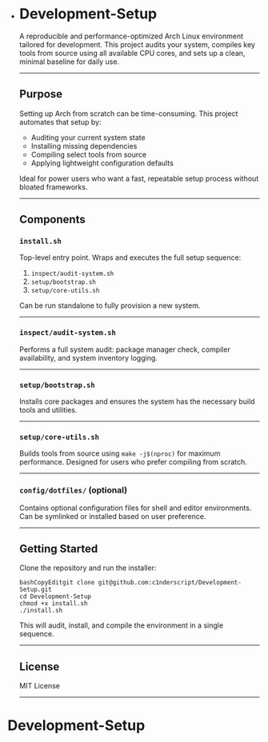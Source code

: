 - # Development-Setup

  A reproducible and performance-optimized Arch Linux environment tailored for development. This project audits your system, compiles key tools from source using all available CPU cores, and sets up a clean, minimal baseline for daily use.

  ------

  ## Purpose

  Setting up Arch from scratch can be time-consuming. This project automates that setup by:

  - Auditing your current system state
  - Installing missing dependencies
  - Compiling select tools from source
  - Applying lightweight configuration defaults

  Ideal for power users who want a fast, repeatable setup process without bloated frameworks.

  ------

  ## Components

  ### `install.sh`

  Top-level entry point. Wraps and executes the full setup sequence:

  1. `inspect/audit-system.sh`
  2. `setup/bootstrap.sh`
  3. `setup/core-utils.sh`

  Can be run standalone to fully provision a new system.

  ------

  ### `inspect/audit-system.sh`

  Performs a full system audit: package manager check, compiler availability, and system inventory logging.

  ------

  ### `setup/bootstrap.sh`

  Installs core packages and ensures the system has the necessary build tools and utilities.

  ------

  ### `setup/core-utils.sh`

  Builds tools from source using `make -j$(nproc)` for maximum performance. Designed for users who prefer compiling from scratch.

  ------

  ### `config/dotfiles/` (optional)

  Contains optional configuration files for shell and editor environments. Can be symlinked or installed based on user preference.

  ------

  ## Getting Started

  Clone the repository and run the installer:

  ```
  bashCopyEditgit clone git@github.com:c1nderscript/Development-Setup.git
  cd Development-Setup
  chmod +x install.sh
  ./install.sh
  ```

  This will audit, install, and compile the environment in a single sequence.

  ------

  ## License

  MIT License

  ------

  ## 
# Development-Setup
